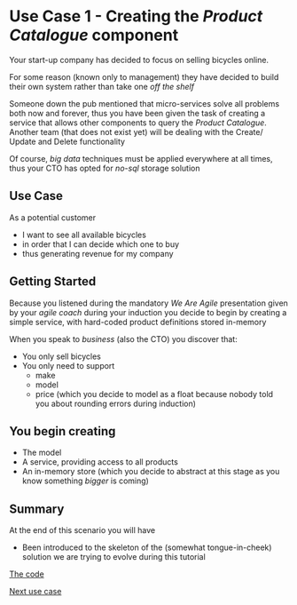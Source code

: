 # Use Case 1 - Creating the *Product Catalogue* component

Your start-up company has decided to focus on selling bicycles online.
  
For some reason (known only to management) they have decided to build their own system
rather than take one *off the shelf*

Someone down the pub mentioned that micro-services solve all problems both now and forever, 
thus you have been given the task of creating a service that allows other components to query the *Product Catalogue*.
Another team (that does not exist yet) will be dealing with the Create/ Update and Delete functionality

Of course, *big data* techniques must be applied everywhere at all times, thus your CTO has opted 
for *no-sql* storage solution


## Use Case

As a potential customer 
- I want to see all available bicycles 
- in order that I can decide which one to buy
- thus generating revenue for my company

## Getting Started

Because you listened during the mandatory *We Are Agile* presentation given by your *agile coach* during your induction
you decide to begin by creating a simple service, with hard-coded product definitions stored in-memory

When you speak to *business* (also the CTO) you discover that:
- You only sell bicycles
- You only need to support
    - make
    - model
    - price (which you decide to model as a float because nobody told you about rounding errors during induction)
    
## You begin creating

- The model
- A service, providing access to all products
- An in-memory store (which you decide to abstract at this stage as you know something *bigger* is coming)

## Summary

At the end of this scenario you will have
 - Been introduced to the skeleton of the (somewhat tongue-in-cheek) solution we are trying to evolve
 during this tutorial 
 
[The code](./)

[Next use case](../usecase2/README.md)

 



    


